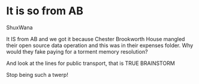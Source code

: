 # It is so from AB

ShuxWana

It IS from AB and we got it because Chester Brookworth House mangled their open source data operation and this was in their expenses folder. Why would they fake paying for a torment memory resolution?

And look at the lines for public transport, that is TRUE BRAINSTORM

Stop being such a twerp!
